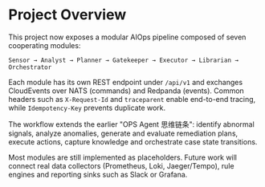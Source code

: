 # Project Overview

This project now exposes a modular AIOps pipeline composed of seven
cooperating modules:

```
Sensor → Analyst → Planner → Gatekeeper → Executor → Librarian → Orchestrator
```

Each module has its own REST endpoint under `/api/v1` and exchanges
CloudEvents over NATS (commands) and Redpanda (events). Common headers
such as `X-Request-Id` and `traceparent` enable end-to-end tracing, while
`Idempotency-Key` prevents duplicate work.

The workflow extends the earlier "OPS Agent 思维链条": identify abnormal
signals, analyze anomalies, generate and evaluate remediation plans,
execute actions, capture knowledge and orchestrate case state
transitions.

Most modules are still implemented as placeholders. Future work will
connect real data collectors (Prometheus, Loki, Jaeger/Tempo), rule
engines and reporting sinks such as Slack or Grafana.
